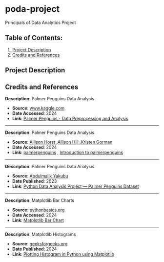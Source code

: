 # poda-project
Principals of Data Analytics Project

## Table of Contents:
1. [Project Description](#project-description)
2. [Credits and References](#credits-and-references)

## Project Description

## Credits and References


**Description**: Palmer Penguins Data Analysis
- **Source**: [www.kaggle.com ](https://www.kaggle.com)
- **Date Accessed**: 2024
- **Link**: [Palmer Penguins - Data Preprocessing and Analysis](https://www.kaggle.com/code/florianspire/palmer-penguins-data-preprocessing-and-analysis)
---

**Description**: Palmer Penguins Data Analysis
- **Source**: [Allison Horst ](https://allisonhorst.com/),[Allison Hill ](https://www.apreshill.com/),[Kristen Gorman](https://www.uaf.edu/cfos/people/faculty/detail/kristen-gorman.php)
- **Date Accessed**: 2024
- **Link**: [palmerpenguins](https://allisonhorst.github.io/palmerpenguins/index.html) , [Introduction to palmerpenguins](https://allisonhorst.github.io/palmerpenguins/articles/intro.html)

---
**Description**: Palmer Penguins Data Analysis
- **Source**: [Abdulmalik Yakubu ](https://yabdulmalik.medium.com/)
- **Date Published**: 2023
- **Link**: [Python Data Analysis Project — Palmer Penguins Dataset](https://yabdulmalik.medium.com/python-data-analysis-project-palmer-penguins-dataset-411a1e0b8c7d)

---
**Description**: Matplotlib Bar Charts
- **Source**: [pythonbasics.org ](https://pythonbasics.org/)
- **Date Accessed**: 2024
- **Link**: [Matplotlib Bar Chart](hhttps://pythonbasics.org/matplotlib-bar-chart/)

---
**Description**: Matplotlib Histograms
- **Source**: [geeksforgeeks.org ](https://www.geeksforgeeks.org/)
- **Date Published**: 2024
- **Link**: [Plotting Histogram in Python using Matplotlib](https://www.geeksforgeeks.org/plotting-histogram-in-python-using-matplotlib/)
